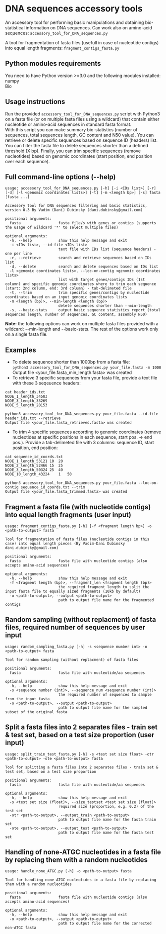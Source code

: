 # DNA sequences accessory tools
An accessory tool for performing basic manipulations and obtaining bio-statistical information on DNA sequences. Can work also on amino-acid sequences:
`accessory_tool_for_DNA_sequences.py`


A tool for fragmentation of fasta files (usefull in case of nucleotide contigs) into equal length fragments:
`fragment_contigs_fasta.py`

## Python modules requirements
You need to have Python version >=3.0 and the following modules installed:
<br/>numpy
<br/>Bio

## Usage instructions
Run the provided `accessory_tool_for_DNA_sequences.py` script with Python3 on a fasta file (or on multiple fasta files using a wildcard) that contain either nucleotide or amino-acid sequences in standard fasta format.<br/> 
With this script you can make summary bio-statistics (number of sequences, total sequences length, GC content and N50 value). You can retrieve or delete specific sequences based on sequence ID (headers) list. You can filter the fasta file to delete sequences shorter than a defined threshold (X bp). Finally, you can trim specific sequences (remove nucleotides) based on genomic coordinates (start position, end position over each sequence).<br/>

## Full command-line options (--help)
```
usage: accessory_tool_for_DNA_sequences.py [-h] [-i <IDs list>] [-r] [-d] [-l <genomic coordinates lists>] [-t] [-m <length bp>] [-s] fasta [fasta ...]

Accessory tool for DNA sequences filtering and basic statistics, version 0.3 By Vadim (Dani) Dubinsky (dani.dubinsky@gmail.com)

positional arguments:
  fasta                 fasta file/s with genes or contigs (supports the usage of wildcard '*' to select multiple files)

optional arguments:
  -h, --help            show this help message and exit
  -i <IDs list>, --id-file <IDs list>
                        text file with IDs list (sequence headers) - one per line
  -r, --retrieve        search and retrieve sequences based on IDs list
  -d, --delete          search and delete sequences based on IDs list
  -l <genomic coordinates lists>, --loc-on-contig <genomic coordinates lists>
                        list with target genes/contigs IDs (1st column) and specific genomic coordinates where to trim each sequence (start: 2nd column, end: 3rd column) - tab-delimeted file
  -t, --trim            trim specific genes/contigs by nucleotide coordinates based on an input genomic coordinates lists
  -m <length (bp)>, --min-length <length (bp)>
                        delete sequences shorter than --min-length
  -s, --basic-stats     output basic sequence statistics report (total sequences length, number of sequences, GC content, assembly N50)
```
**Note:** the following options can work on multiple fasta files provided with a wildcard: --min-length and --basic-stats. The rest of the options work only on a single fasta file.<br/>

## Examples
* To delete sequence shorter than 1000bp from a fasta file:<br/>
`python3 accessory_tool_for_DNA_sequences.py your_file.fasta -m 1000`<br/>
Output file <your_file.fasta_min_length.fasta> was created<br/>
* To retrieve 3 specific sequences from your fasta file, provide a text file with these 3 seqeuence headers:<br/>
```
cat header_ids.txt
NODE_1_length_34583
NODE_3_length_33269
NODE_5_length_28153

python3 accessory_tool_for_DNA_sequences.py your_file.fasta --id-file header_ids.txt --retrieve
Output file <your_file.fasta_retrieved.fasta> was created
```
* To trim 4 specific sequences according to genomic coordinates (remove nucleotides at specific positions in each sequence, start pos. -> end pos.). Provide a tab-delimeted file with 3 columns: sequence ID, start position, end position:<br/>

```
cat sequence_id_coords.txt
NODE_1_length_53121	10	20
NODE_2_length_52466	15	25
NODE_3_length_50324	25	40
NODE_10_length_43224	1	50

python3 accessory_tool_for_DNA_sequences.py your_file.fasta --loc-on-contig sequence_id_coords.txt --trim
Output file <your_file.fasta_trimmed.fasta> was created
```

## Fragment a fasta file (with nucleotide contigs) into equal length fragments (user input)
```
usage: fragment_contigs_fasta.py [-h] [-f <fragment length bp>] -o <path-to-output> fasta

Tool for fragmentation of fasta files (nucleotide contigs in this case) into equal length pieces (By Vadim-Dani Dubinsky dani.dubinsky@gmail.com)

positional arguments:
  fasta                 fasta file with nucleotide contigs (also accepts amino-acid sequences)

optional arguments:
  -h, --help            show this help message and exit
  -f <fragment length (bp)>, --fragment_len <fragment length (bp)>
                        the required fragment length to split the input fasta file to equally sized fragments (10kb by default)
  -o <path-to-output>, --output <path-to-output>
                        path to output file name for the fragmented contigs
```

## Random sampling (without replacment) of fasta files, required number of sequences by user input
```
usage: random_sampling_fasta.py [-h] -s <sequence number int> -o <path-to-output> fasta

Tool for random sampling (without replacment) of fasta files

positional arguments:
  fasta                 fasta file with nucleotide/aa sequences

optional arguments:
  -h, --help            show this help message and exit
  -s <sequence number (int)>, --sequence_num <sequence number (int)>
                        the required number of sequences to sample from the input fasta
  -o <path-to-output>, --output <path-to-output>
                        path to output file name for the sampled subset of the original fasta
```

## Split a fasta files into 2 separates files - train set & test set, based on a test size proportion (user input)
```
usage: split_train_test_fasta.py [-h] -s <test set size float> -otr <path-to-output> -ote <path-to-output> fasta

Tool for splitting a fasta files into 2 separates files - train set & test set, based on a test size proportion

positional arguments:
  fasta                 fasta file with nucleotide/aa sequences

optional arguments:
  -h, --help            show this help message and exit
  -s <test set size (float)>, --size_testset <test set size (float)>
                        required size (proportion, e.g. 0.2) of the test set
  -otr <path-to-output>, --output_train <path-to-output>
                        path to output file name for the fasta train set
  -ote <path-to-output>, --output_test <path-to-output>
                        path to output file name for the fasta test set
```

## Handling of none-ATGC nucleotides in a fasta file by replacing them with a random nucleotides
```
usage: handle_none_ATGC.py [-h] -o <path-to-output> fasta

Tool for handling none-ATGC nucleotides in a fasta file by replacing them with a random nucleotides

positional arguments:
  fasta                 fasta file with nucleotide contigs (also accepts amino-acid sequences)

optional arguments:
  -h, --help            show this help message and exit
  -o <path-to-output>, --output <path-to-output>
                        path to output file name for the corrected non-ATGC fasta
```
